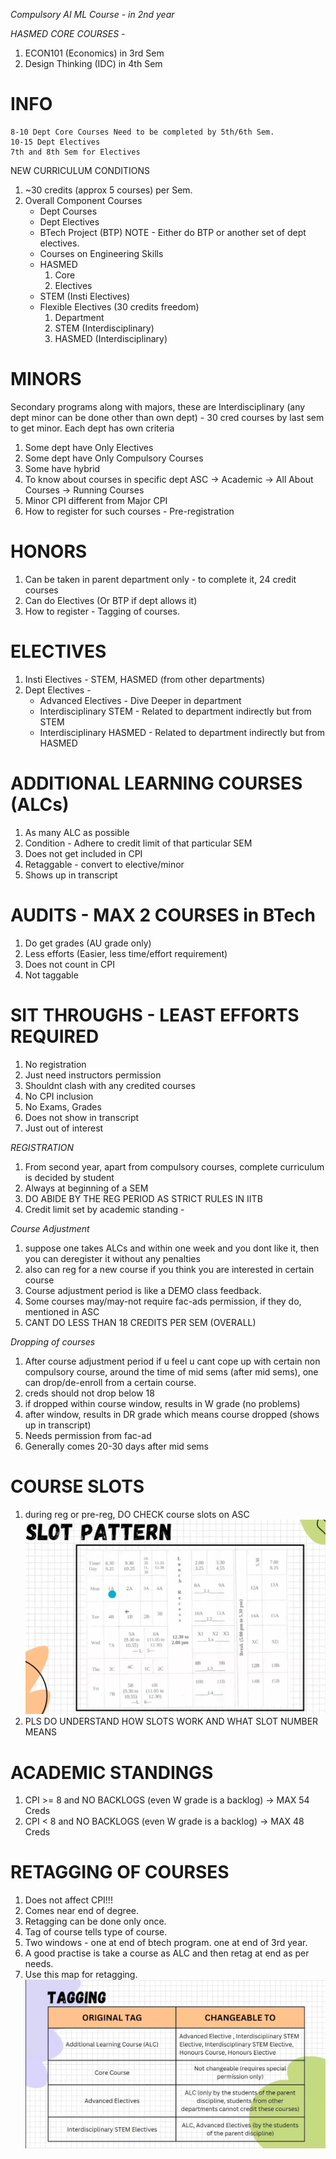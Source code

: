 *Compulsory AI ML Course - in 2nd year*

*HASMED CORE COURSES -* 
1.  ECON101 (Economics) in 3rd Sem
2.  Design Thinking (IDC) in 4th Sem

# INFO
    8-10 Dept Core Courses Need to be completed by 5th/6th Sem.
    10-15 Dept Electives
    7th and 8th Sem for Electives

NEW CURRICULUM CONDITIONS
1. ~30 credits (approx 5 courses) per Sem.
2. Overall Component Courses
    * Dept Courses
    * Dept Electives
    * BTech Project (BTP) 
    NOTE - Either do BTP or another set of dept electives.
    * Courses on Engineering Skills
    * HASMED
        1. Core
        2. Electives
    * STEM (Insti Electives)
    * Flexible Electives (30 credits freedom)
        1. Department
        2. STEM (Interdisciplinary)
        3. HASMED (Interdisciplinary)

# MINORS
Secondary programs along with majors, these are Interdisciplinary (any dept minor can be done other than own dept) - 30 cred courses by last sem to get minor. Each dept has own criteria
1. Some dept have Only Electives
2. Some dept have Only Compulsory Courses
3. Some have hybrid 
4. To know about courses in specific dept
    ASC -> Academic -> All About Courses -> Running Courses
5. Minor CPI different from Major CPI
6. How to register for such courses - Pre-registration


# HONORS
1. Can be taken in parent department only - to complete it, 24 credit courses 
2. Can do Electives (Or BTP if dept allows it)
3. How to register - Tagging of courses.

# ELECTIVES
1. Insti Electives - STEM, HASMED (from other departments)
2. Dept Electives -
    * Advanced Electives - Dive Deeper in department
    * Interdisciplinary STEM - Related to department indirectly but from STEM
    * Interdisciplinary HASMED - Related to department indirectly but from HASMED 

# ADDITIONAL LEARNING COURSES (ALCs)
1. As many ALC as possible
2. Condition - Adhere to credit limit of that particular SEM
3. Does not get included in CPI
4. Retaggable - convert to elective/minor
5. Shows up in transcript

# AUDITS - MAX 2 COURSES in BTech 
1. Do get grades (AU grade only)
2. Less efforts (Easier, less time/effort requirement)
3. Does not count in CPI
4. Not taggable

# SIT THROUGHS - LEAST EFFORTS REQUIRED
1. No registration
2. Just need instructors permission
3. Shouldnt clash with any credited courses 
4. No CPI inclusion
5. No Exams, Grades
6. Does not show in transcript
7. Just out of interest

*REGISTRATION*
1. From second year, apart from compulsory courses, complete curriculum is decided by student
2. Always at beginning of a SEM
3. DO ABIDE BY THE REG PERIOD AS STRICT RULES IN IITB
4. Credit limit set by academic standing - 

*Course Adjustment*
1. suppose one takes ALCs and within one week and you dont like it, then you can deregister it without any penalties
2. also can reg for a new course if you think you are interested in certain course 
3. Course adjustment period is like a DEMO class feedback.
4. Some courses may/may-not require fac-ads permission, if they do, mentioned in ASC
5. CANT DO LESS THAN 18 CREDITS PER SEM (OVERALL)

*Dropping of courses*
1. After course adjustment period if u feel u cant cope up with certain non compulsory course, around the time of mid sems (after mid sems), one can drop/de-enroll from a certain course.
2. creds should not drop below 18
3. if dropped within course window, results in W grade (no problems)
4. after window, results in DR grade which means course dropped (shows up in transcript)
5. Needs permission from fac-ad
6. Generally comes  20-30 days after mid sems

# COURSE SLOTS
1. during reg or pre-reg, DO CHECK course slots on ASC
![Alt text](image-1.png)
2. PLS DO UNDERSTAND HOW SLOTS WORK AND WHAT SLOT NUMBER MEANS

# ACADEMIC STANDINGS
1. CPI >= 8 and NO BACKLOGS (even W grade is a backlog) -> MAX 54 Creds
2. CPI < 8 and NO BACKLOGS (even W grade is a backlog) -> MAX 48 Creds

# RETAGGING OF COURSES
1. Does not affect CPI!!!
2. Comes near end of degree.
3. Retagging can be done only once.
4. Tag of course tells type of course.
5. Two windows - 
    one at end of btech program.
    one at end of 3rd year.
6. A good practise is take a course as ALC and then retag at end as per needs.
7. Use this map for retagging.
![Alt text](image-2.png)
